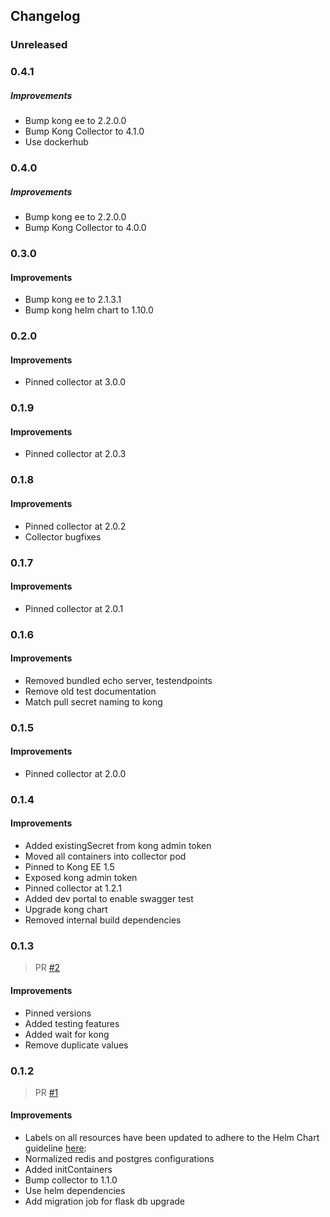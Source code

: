## Changelog

### Unreleased

### 0.4.1
##### Improvements
- Bump kong ee to 2.2.0.0
- Bump Kong Collector to 4.1.0
- Use dockerhub

### 0.4.0
##### Improvements
- Bump kong ee to 2.2.0.0
- Bump Kong Collector to 4.0.0

### 0.3.0

#### Improvements

- Bump kong ee to 2.1.3.1
- Bump kong helm chart to 1.10.0

### 0.2.0

#### Improvements

- Pinned collector at 3.0.0

### 0.1.9

#### Improvements

- Pinned collector at 2.0.3

### 0.1.8

#### Improvements

- Pinned collector at 2.0.2
- Collector bugfixes

### 0.1.7

#### Improvements

- Pinned collector at 2.0.1

### 0.1.6

#### Improvements

- Removed bundled echo server, testendpoints
- Remove old test documentation
- Match pull secret naming to kong

### 0.1.5

#### Improvements

- Pinned collector at 2.0.0

### 0.1.4

#### Improvements

- Added existingSecret from kong admin token
- Moved all containers into collector pod
- Pinned to Kong EE 1.5
- Exposed kong admin token
- Pinned collector at 1.2.1
- Added dev portal to enable swagger test
- Upgrade kong chart
- Removed internal build dependencies

### 0.1.3

> PR [#2](https://github.com/Kong/kong-collector-helm/pull/2)

#### Improvements

- Pinned versions
- Added testing features
- Added wait for kong
- Remove duplicate values

### 0.1.2

> PR [#1](https://github.com/Kong/kong-collector-helm/pull/1)

#### Improvements

- Labels on all resources have been updated to adhere to the Helm Chart
  guideline
  [here](https://v2.helm.sh/docs/developing_charts/#syncing-your-chart-repository):
- Normalized redis and postgres configurations
- Added initContainers
- Bump collector to 1.1.0
- Use helm dependencies
- Add migration job for flask db upgrade
